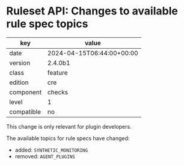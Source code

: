 [//]: # (werk v2)
# Ruleset API: Changes to available rule spec topics

key        | value
---------- | ---
date       | 2024-04-15T06:44:00+00:00
version    | 2.4.0b1
class      | feature
edition    | cre
component  | checks
level      | 1
compatible | no


This change is only relevant for plugin developers.


The available topics for rule specs have changed:

* added: `SYNTHETIC_MONITORING`
* removed: `AGENT_PLUGINS`

